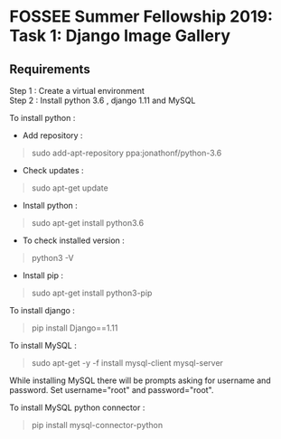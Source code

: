 # FOSSEE Summer Fellowship 2019: Task 1: Django Image Gallery

## Requirements

Step 1 : Create a virtual environment <br />
Step 2 : Install python 3.6 , django 1.11 and MySQL <br /> 

To install python :

* Add repository : 

> sudo add-apt-repository ppa:jonathonf/python-3.6


* Check updates  : 

> sudo apt-get update

* Install python : 

> sudo apt-get install python3.6

* To check installed version : 

> python3 -V

* Install pip : 

> sudo apt-get install python3-pip

To install django : 

> pip install Django==1.11

To install MySQL : 

> sudo apt-get -y -f install mysql-client mysql-server

While installing MySQL there will be prompts asking for username and password. Set username="root" and password="root".

To install MySQL python connector :

> pip install mysql-connector-python
